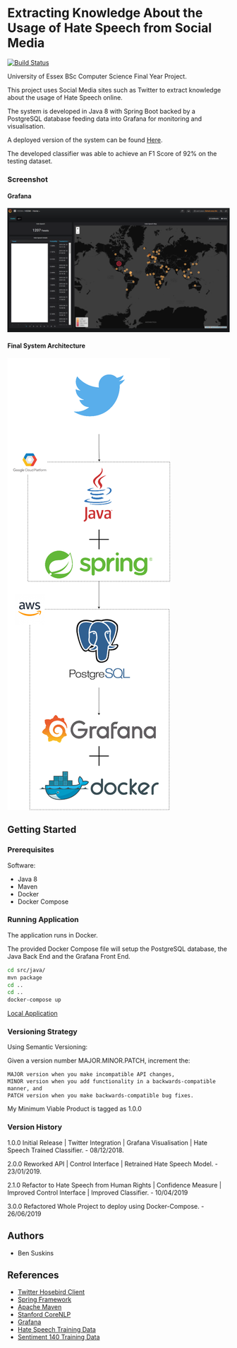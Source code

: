 # Extracting Knowledge About the Usage of Hate Speech from Social Media
[![Build Status](https://travis-ci.org/BenSuskins/final-year-project.svg?branch=master)](https://travis-ci.org/BenSuskins/final-year-project)

University of Essex BSc Computer Science Final Year Project.

This project uses Social Media sites such as Twitter to extract knowledge about the usage of Hate Speech online.

The system is developed in Java 8 with Spring Boot backed by a PostgreSQL database feeding data into Grafana for monitoring and visualisation.  

A deployed version of the system can be found [Here](www.hatespeech.suskins.co.uk).

The developed classifier was able to achieve an F1 Score of 92% on the testing dataset.

### Screenshot
#### Grafana

![alt text](/docs/grafana.png?raw=true "Grafana")

#### Final System Architecture

![alt text](/docs/architecture.png?raw=true "Final System Architecture")

## Getting Started 

### Prerequisites
Software:
* Java 8
* Maven
* Docker
* Docker Compose

### Running Application
The application runs in Docker.

The provided Docker Compose file will setup the PostgreSQL database, the Java Back End and the Grafana Front End.

```bash
cd src/java/
mvn package
cd ..
cd ..
docker-compose up
```

[Local Application](http://localhost:80)

### Versioning Strategy
Using Semantic Versioning:

Given a version number MAJOR.MINOR.PATCH, increment the:

    MAJOR version when you make incompatible API changes,
    MINOR version when you add functionality in a backwards-compatible manner, and
    PATCH version when you make backwards-compatible bug fixes.

My Minimum Viable Product is tagged as 1.0.0

### Version History
1.0.0 Initial Release | Twitter Integration | Grafana Visualisation | Hate Speech Trained Classifier. - 08/12/2018.

2.0.0 Reworked API | Control Interface | Retrained Hate Speech Model. - 23/01/2019.

2.1.0 Refactor to Hate Speech from Human Rights | Confidence Measure | Improved Control Interface | Improved Classifier. - 10/04/2019

3.0.0 Refactored Whole Project to deploy using Docker-Compose. - 26/06/2019

## Authors
* Ben Suskins 

## References
* [Twitter Hosebird Client](https://github.com/twitter/hbc)
* [Spring Framework](https://spring.io/)
* [Apache Maven](https://maven.apache.org/)
* [Stanford CoreNLP](https://stanfordnlp.github.io/CoreNLP/)
* [Grafana](https://grafana.com/)
* [Hate Speech Training Data](https://github.com/t-davidson/hate-speech-and-offensive-language)
* [Sentiment 140 Training Data](http://help.sentiment140.com/for-students/)
